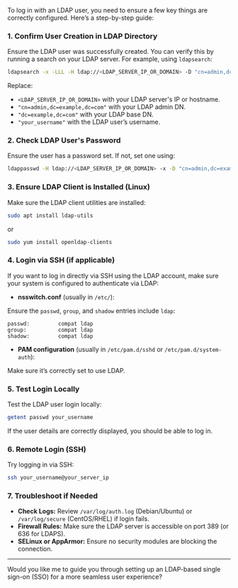 To log in with an LDAP user, you need to ensure a few key things are correctly configured. Here’s a step-by-step guide:

### **1. Confirm User Creation in LDAP Directory**

Ensure the LDAP user was successfully created. You can verify this by running a search on your LDAP server. For example, using `ldapsearch`:

```bash
ldapsearch -x -LLL -H ldap://<LDAP_SERVER_IP_OR_DOMAIN> -D "cn=admin,dc=example,dc=com" -W -b "dc=example,dc=com" "(uid=your_username)"
```

Replace:

* `<LDAP_SERVER_IP_OR_DOMAIN>` with your LDAP server's IP or hostname.
* `"cn=admin,dc=example,dc=com"` with your LDAP admin DN.
* `"dc=example,dc=com"` with your LDAP base DN.
* `"your_username"` with the LDAP user’s username.

### **2. Check LDAP User's Password**

Ensure the user has a password set. If not, set one using:

```bash
ldappasswd -H ldap://<LDAP_SERVER_IP_OR_DOMAIN> -x -D "cn=admin,dc=example,dc=com" -W -S "uid=your_username,ou=users,dc=example,dc=com"
```

### **3. Ensure LDAP Client is Installed (Linux)**

Make sure the LDAP client utilities are installed:

```bash
sudo apt install ldap-utils
```

or

```bash
sudo yum install openldap-clients
```

### **4. Login via SSH (if applicable)**

If you want to log in directly via SSH using the LDAP account, make sure your system is configured to authenticate via LDAP:

* **nsswitch.conf** (usually in `/etc/`):

Ensure the `passwd`, `group`, and `shadow` entries include `ldap`:

```plaintext
passwd:         compat ldap
group:          compat ldap
shadow:         compat ldap
```

* **PAM configuration** (usually in `/etc/pam.d/sshd` or `/etc/pam.d/system-auth`):

Make sure it’s correctly set to use LDAP.

### **5. Test Login Locally**

Test the LDAP user login locally:

```bash
getent passwd your_username
```

If the user details are correctly displayed, you should be able to log in.

### **6. Remote Login (SSH)**

Try logging in via SSH:

```bash
ssh your_username@your_server_ip
```

### **7. Troubleshoot if Needed**

* **Check Logs:** Review `/var/log/auth.log` (Debian/Ubuntu) or `/var/log/secure` (CentOS/RHEL) if login fails.
* **Firewall Rules:** Make sure the LDAP server is accessible on port 389 (or 636 for LDAPS).
* **SELinux or AppArmor:** Ensure no security modules are blocking the connection.

---

Would you like me to guide you through setting up an LDAP-based single sign-on (SSO) for a more seamless user experience?
